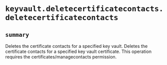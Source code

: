 # `keyvault.deletecertificatecontacts.deletecertificatecontacts`

## `summary`
Deletes the certificate contacts for a specified key vault. Deletes the certificate contacts for a specified key vault certificate. This operation requires the certificates/managecontacts permission.


